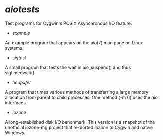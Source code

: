 # _aiotests_
Test programs for Cygwin's POSIX Asynchronous I/O feature.

- _example_

An example program that appears on the aio(7) man page on Linux systems.

- _sigtest_

A small program that tests the wait in aio_suspend() and thus sigtimedwait().

- _heapxfer_

A program that times various methods of transferring a large memory allocation
from parent to child processes.  One method (-m 6) uses the aio interfaces.

- _iozone_

A long-established disk I/O benchmark.  This version is a snapshot of the
unofficial iozone-mg project that re-ported _iozone_ to Cygwin and native Windows.
